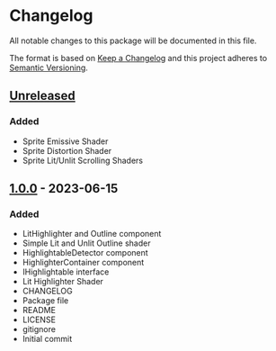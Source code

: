 # Changelog
All notable changes to this package will be documented in this file.

The format is based on [Keep a Changelog](http://keepachangelog.com/en/1.0.0/)
and this project adheres to [Semantic Versioning](http://semver.org/spec/v2.0.0.html).

## [Unreleased]
### Added
- Sprite Emissive Shader
- Sprite Distortion Shader
- Sprite Lit/Unlit Scrolling Shaders

## [1.0.0] - 2023-06-15
### Added
- LitHighlighter and Outline component
- Simple Lit and Unlit Outline shader
- HighlightableDetector component
- HighlighterContainer component
- IHighlightable interface
- Lit Highlighter Shader
- CHANGELOG
- Package file
- README
- LICENSE
- gitignore
- Initial commit

[Unreleased]: https://github.com/HyagoOliveira/VisualEffects/compare/1.0.0...main
[1.0.0]: https://github.com/HyagoOliveira/VisualEffects/tree/1.0.0/